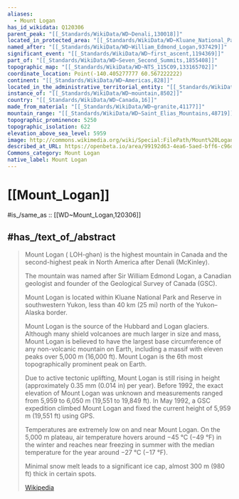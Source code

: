 ```yaml
---
aliases:
  - Mount Logan
has_id_wikidata: Q120306
parent_peak: "[[_Standards/WikiData/WD~Denali,130018]]"
located_in_protected_area: "[[_Standards/WikiData/WD~Kluane_National_Park_and_Reserve,738582]]"
named_after: "[[_Standards/WikiData/WD~William_Edmond_Logan,937429]]"
significant_event: "[[_Standards/WikiData/WD~first_ascent,1194369]]"
part_of: "[[_Standards/WikiData/WD~Seven_Second_Summits,1855408]]"
topographic_map: "[[_Standards/WikiData/WD~NTS_115C09,133165702]]"
coordinate_location: Point(-140.405277777 60.567222222)
continent: "[[_Standards/WikiData/WD~Americas,828]]"
located_in_the_administrative_territorial_entity: "[[_Standards/WikiData/WD~Yukon,2009]]"
instance_of: "[[_Standards/WikiData/WD~mountain,8502]]"
country: "[[_Standards/WikiData/WD~Canada,16]]"
made_from_material: "[[_Standards/WikiData/WD~granite,41177]]"
mountain_range: "[[_Standards/WikiData/WD~Saint_Elias_Mountains,48719]]"
topographic_prominence: 5250
topographic_isolation: 622
elevation_above_sea_level: 5959
image: http://commons.wikimedia.org/wiki/Special:FilePath/Mount%20Logan.jpg
described_at_URL: https://openbeta.io/area/99192d63-4ea6-5aed-bff6-c96d8e2670a7/
Commons_category: Mount Logan
native_label: Mount Logan
---
```


# [[Mount_Logan]] 

#is_/same_as :: [[WD~Mount_Logan,120306]] 

## #has_/text_of_/abstract 

> Mount Logan ( LOH-ghən) is the highest mountain in Canada 
> and the second-highest peak in North America after Denali (McKinley). 
> 
> The mountain was named after Sir William Edmond Logan, 
> a Canadian geologist and founder of the Geological Survey of Canada (GSC). 
> 
> Mount Logan is located within Kluane National Park and Reserve in southwestern Yukon, 
> less than 40 km (25 mi) north of the Yukon–Alaska border. 
> 
> Mount Logan is the source of the Hubbard and Logan glaciers. 
> Although many shield volcanoes are much larger in size and mass, 
> Mount Logan is believed to have the largest base circumference 
> of any non-volcanic mountain on Earth, 
> including a massif with eleven peaks over 5,000 m (16,000 ft). 
> Mount Logan is the 6th most topographically prominent peak on Earth.
>
> Due to active tectonic uplifting, Mount Logan is still rising in height 
> (approximately 0.35 mm (0.014 in) per year). 
> Before 1992, the exact elevation of Mount Logan was unknown 
> and measurements ranged from 5,959 to 6,050 m (19,551 to 19,849 ft). 
> In May 1992, a GSC expedition climbed Mount Logan 
> and fixed the current height of 5,959 m (19,551 ft) using GPS.
>
> Temperatures are extremely low on and near Mount Logan. 
> On the 5,000 m plateau, air temperature hovers around −45 °C (−49 °F) in the winter 
> and reaches near freezing in summer with the median temperature for the year around −27 °C (−17 °F). 
> 
> Minimal snow melt leads to a significant ice cap, almost 300 m (980 ft) thick in certain spots.
>
> [Wikipedia](https://en.wikipedia.org/wiki/Mount%20Logan) 

